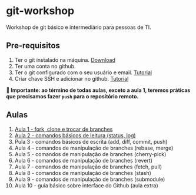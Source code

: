 # git-workshop

Workshop de git básico e intermediário para pessoas de TI.

## Pre-requisitos
1. Ter o git instalado na máquina. [Download](https://git-scm.com/downloads)
2. Ter uma conta no github.
3. Ter o git configurado com o seu usuário e email. [Tutorial](https://docs.github.com/pt/github/using-git/setting-your-username-in-git)
4. Criar chave SSH e adicionar no github. [Tutorial](https://docs.github.com/pt/github/authenticating-to-github/connecting-to-github-with-ssh)

**🚨 Importante: ao término de todas aulas, exceto a aula 1, teremos práticas que precisamos fazer `push` para o repositório remoto.**  

## Aulas

1. [Aula 1 - fork, clone e trocar de branches](lessons/lesson-1.md)
2. [Aula 2 - comandos básicos de leitura (status, log)](lessons/lesson-2.md)
3. Pula 3 - comandos básicos de escrita (add, diff, commit, push)
4. Aula 4 - comandos de manipulação de branches (rebase, merge)
5. Aula 5 - comandos de manipulação de branches (cherry-pick)
6. Aula 6 - comandos de manipulação de branches (revert)
7. Aula 7 - comandos de manipulação de branches (fetch, pull)
8. Aula 8 - comandos de manipulação de branches (stash)
9. Aula 9 - comandos de manipulação de branches (submodule)
10. Aula 10 - guia básico sobre interface do Github (aula extra)
